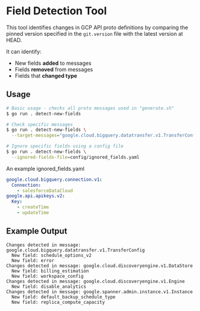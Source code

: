 # Field Detection Tool

This tool identifies changes in GCP API proto definitions by comparing the pinned version specified in the `git.version` file with the latest version at HEAD.

It can identify:
- New fields **added** to messages
- Fields **removed** from messages
- Fields that **changed type**

## Usage

```bash
# Basic usage - checks all proto messages used in "generate.sh"
$ go run . detect-new-fields

# Check specific messages
$ go run . detect-new-fields \
  --target-messages="google.cloud.bigquery.datatransfer.v1.TransferConfig"

# Ignore specific fields using a config file
$ go run . detect-new-fields \
  --ignored-fields-file=config/ignored_fields.yaml
```

An example ignored_fields.yaml
```yaml
google.cloud.bigquery.connection.v1:
  Connection:
    - salesforceDataCloud
google.api.apikeys.v2:
  Key:
    - createTime
    - updateTime
```

## Example Output

```
Changes detected in message: google.cloud.bigquery.datatransfer.v1.TransferConfig
  New field: schedule_options_v2
  New field: error
Changes detected in message: google.cloud.discoveryengine.v1.DataStore
  New field: billing_estimation
  New field: workspace_config
Changes detected in message: google.cloud.discoveryengine.v1.Engine
  New field: disable_analytics
Changes detected in message: google.spanner.admin.instance.v1.Instance
  New field: default_backup_schedule_type
  New field: replica_compute_capacity
```
